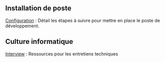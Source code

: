 ## Installation de poste

[Configuration](configuration)
: Détail les étapes à suivre pour mettre en place le poste de développement.

## Culture informatique

[Interview](interview)
: Ressources pour les entretiens techniques
